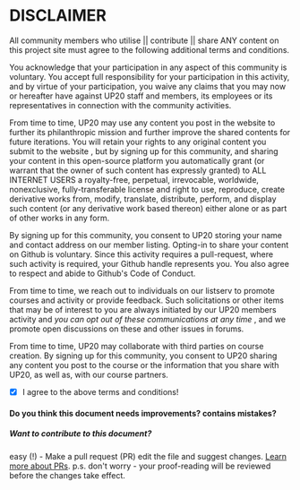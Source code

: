 # DISCLAIMER

All community members who utilise || contribute || share ANY content on this project site must agree to the following additional terms and conditions.

You acknowledge that your participation in any aspect of this community is voluntary. You accept full responsibility for your participation in this activity, and by virtue of your participation, you waive any claims that you may now or hereafter have against UP20 staff and members, its employees or its representatives in connection with the community activities.

From time to time, UP20 may use any content you post in the website to further its philanthropic mission and further improve the shared contents for future iterations. You will retain your rights to any original content you submit to the website , but by signing up for this community, and sharing your content in this open-source platform you automatically grant (or warrant that the owner of such content has expressly granted) to ALL INTERNET USERS a royalty-free, perpetual, irrevocable, worldwide, nonexclusive, fully-transferable license and right to use, reproduce, create derivative works from, modify, translate, distribute, perform, and display such content (or any derivative work based thereon) either alone or as part of other works in any form.

By signing up for this community, you consent to UP20 storing your name and contact address on our member listing. Opting-in to share your content on Github is voluntary. Since this activity requires a pull-request, where such activity is required, your Github handle represents you. You also agree to respect and abide to Github's Code of Conduct. 

From time to time, we reach out to individuals on our listserv to promote courses and activity or provide feedback. Such solicitations or other items that may be of interest to you are always initiated by our UP20 members activity and _you can opt out of these communications at any time_ , and we promote open discussions on these and other issues in forums.

From time to time, UP20 may collaborate with third parties on course creation. By signing up for this community, you consent to UP20 sharing any content you post to the course or the information that you share with UP20, as well as, with our course partners.


- [x] I agree to the above terms and conditions!

#### Do you think this document needs improvements? contains mistakes? 
##### Want to contribute to this document? 
easy (!) - Make a pull request (PR) edit the file and suggest changes. [Learn more about PRs](#).
p.s. don't worry - your proof-reading will be reviewed before the changes take effect.


